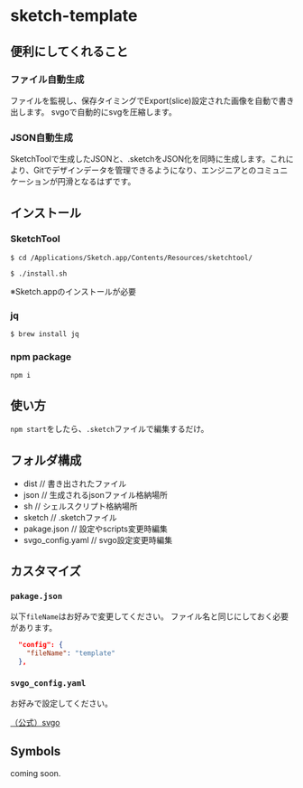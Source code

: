 # sketch-template

## 便利にしてくれること
### ファイル自動生成
ファイルを監視し、保存タイミングでExport(slice)設定された画像を自動で書き出します。
svgoで自動的にsvgを圧縮します。

### JSON自動生成
SketchToolで生成したJSONと、.sketchをJSON化を同時に生成します。これにより、Gitでデザインデータを管理できるようになり、エンジニアとのコミュニケーションが円滑となるはずです。

## インストール
### SketchTool
```
$ cd /Applications/Sketch.app/Contents/Resources/sketchtool/

$ ./install.sh
```

※Sketch.appのインストールが必要

### jq
`$ brew install jq`

### npm package
`npm i`

## 使い方
`npm start`をしたら、`.sketch`ファイルで編集するだけ。

## フォルダ構成
- dist // 書き出されたファイル
- json // 生成されるjsonファイル格納場所
- sh // シェルスクリプト格納場所
- sketch // .sketchファイル
- pakage.json // 設定やscripts変更時編集
- svgo_config.yaml // svgo設定変更時編集

## カスタマイズ
### `pakage.json`
以下`fileName`はお好みで変更してください。
ファイル名と同じにしておく必要があります。

```json
  "config": {
    "fileName": "template"
  },
```

### `svgo_config.yaml`
お好みで設定してください。

[（公式）svgo](https://github.com/svg/svgo)

## Symbols
coming soon.
